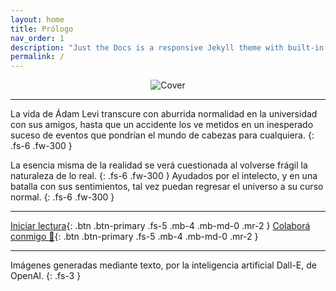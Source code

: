 ```yaml
---
layout: home
title: Prólogo
nav_order: 1
description: "Just the Docs is a responsive Jekyll theme with built-in search that is easily customizable and hosted on GitHub Pages."
permalink: /
---
```


<p align="center"> <img src="https://kierprev.github.io/DentroDelOrigen/assets/images/Cover-web.jpg" alt="Cover"/> </p>

---

La vida de Ádam Levi transcure con aburrida normalidad en la universidad con sus amigos, hasta que un accidente los ve metidos en un inesperado suceso de eventos que pondrían el mundo de cabezas para cualquiera.
{: .fs-6 .fw-300 }

La esencia misma de la realidad se verá cuestionada al volverse frágil la naturaleza de lo real.
{: .fs-6 .fw-300 }
Ayudados por el intelecto, y en una batalla con sus sentimientos, tal vez puedan regresar el universo a su curso normal.
{: .fs-6 .fw-300 }

---

[Iniciar lectura](/docs/1-inicio.md){: .btn .btn-primary .fs-5 .mb-4 .mb-md-0 .mr-2 }  [Colaborá conmigo 🧡](colabora){: .btn .btn-primary .fs-5 .mb-4 .mb-md-0 .mr-2 }

---

Imágenes generadas mediante texto, por la inteligencia artificial Dall-E, de OpenAI.
{: .fs-3 }

